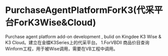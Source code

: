 # PurchaseAgentPlatformForK3(代采平台ForK3Wise&Cloud)


Purchase agent platform add-on development , bulid on Kingdee K3 Wise & K3 Cloud。建立在金蝶K3Series上的代采平台。
1.ForVBDll 商品价目查询Winform工程，用于被Wise调用，需要在VB工程中调用。

